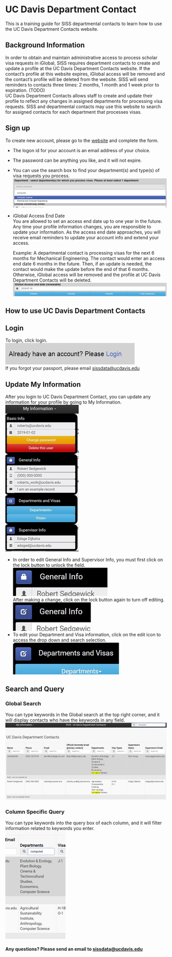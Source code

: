 # UC Davis Department Contact
This is a training guide for SISS departmental contacts to learn how to use the UC Davis Department Contacts website.

## Background Information
  In order to obtain and maintain administrative access to process scholar visa requests in iGlobal, SISS requires department contacts to create and update a profile at the UC Davis Department Contacts website.  If the contact’s profile at this website expires, iGlobal access will be removed and the contact’s profile will be deleted from the website.  SISS will send reminders to contacts three times: 2 months, 1 month and 1 week prior to expiration. (TODO)  
  UC Davis Department Contacts allows staff to create and update their profile to reflect any changes in assigned departments for processing visa requests.  SISS and departmental contacts may use this website to search for assigned contacts for each department that processes visas.

## Sign up
To create new account, please go to the [website](http://192.241.218.9/welcome.html) and complete the form.
- The logon id for your account is an email address of your choice.
- The password can be anything you like, and it will not expire.
- You can use the search box to find your department(s) and type(s) of visa requests you process.
![search_box](/readme_resource/search_box.JPG)
- iGlobal Access End Date  
  You are allowed to set an access end date up to one year in the future. Any time your profile information changes, you are responsible to update your information. As the access end date approaches, you will receive email reminders to update your account info and extend your access.  

  Example: A departmental contact is processing visas for the next 6 months for Mechanical Engineering. The contact would enter an access end date 6 months in the future. Then, if an update is needed, the contact would make the update before the end of that 6 months. Otherwise, iGlobal access will be removed and the profile at UC Davis Department Contacts will be deleted.  
![end_date](/readme_resource/end_date.JPG)  

## How to use UC Davis Department Contacts

## Login
To login, click login.  
![login](/readme_resource/login.JPG)  
If you forgot your passport, please email sissdata@ucdavis.edu

## Update My Information
After you login to UC Davis Department Contact, you can update any information for your profile by going to My Information.  
![change](/readme_resource/change.JPG)    
- In order to edit General Info and Supervisor Info, you must first click on the lock button to unlock the field.  
![unlock](/readme_resource/unlock.JPG)    
After making a change, click on the lock button again to turn off editing.  
![lock](/readme_resource/lock.JPG)     
- To edit your Department and Visa information, click on the edit icon to access the drop down and search selection.  
![edit](/readme_resource/edit.JPG)

## Search and Query
### Global Search
You can type keywords in the Global search at the top right corner, and it will display contacts who have the keywords in any field.  
![search](/readme_resource/search.JPG)
### Column Specific Query
You can type keywords into the query box of each column, and it will filter information related to keywords you enter.    
![query](/readme_resource/query.JPG)

#### Any questions? Please send an email to sissdata@ucdavis.edu
